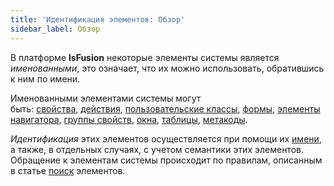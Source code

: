 ```yaml
---
title: 'Идентификация элементов: Обзор'
sidebar_label: Обзор
---
```


В платформе **lsFusion** некоторые элементы системы является *именованными*, это означает, что их можно использовать, обратившись к ним по имени.

Именованными элементами системы могут быть: [cвойства](Properties.md), [действия](Actions.md), [пользовательские классы](User_classes.md), [формы](Forms.md), [элементы навигатора](Navigator.md), [группы свойств](Groups_of_properties_and_actions.md), [окна](Navigator_design.md), [таблицы](Tables.md), [метакоды](Metaprogramming.md#metacode).

*Идентификация* этих элементов осуществляется при помощи их [имени](Naming.md), а также, в отдельных случаях, с учетом семантики этих элементов. Обращение к элементам системы происходит по правилам, описанным в статье [поиск](Search.md) элементов.
